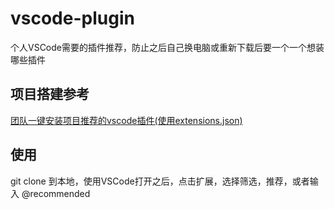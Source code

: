 # vscode-plugin
个人VSCode需要的插件推荐，防止之后自己换电脑或重新下载后要一个一个想装哪些插件

## 项目搭建参考
[团队一键安装项目推荐的vscode插件(使用extensions.json)](https://blog.csdn.net/chenrongwei92/article/details/119523252)

## 使用

git clone 到本地，使用VSCode打开之后，点击扩展，选择筛选，推荐，或者输入 @recommended 